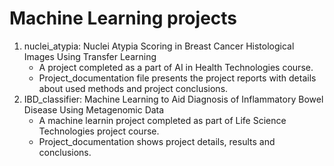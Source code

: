 # Machine Learning projects
  1. nuclei_atypia: Nuclei Atypia Scoring in Breast Cancer Histological Images Using Transfer Learning
     - A project completed as a part of AI in Health Technologies course.
     - Project_documentation file presents the project reports with details about used methods and project conclusions.
  2. IBD_classifier: Machine Learning to Aid Diagnosis of Inflammatory Bowel Disease Using Metagenomic Data
     - A machine learnin project completed as part of Life Science Technologies project course.
     - Project_documentation shows project details, results and conclusions.
